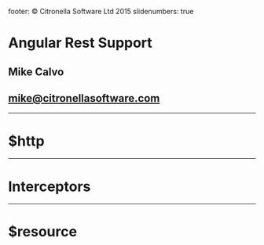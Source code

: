 footer: © Citronella Software Ltd 2015
slidenumbers: true

# Angular Rest Support
## Mike Calvo
## mike@citronellasoftware.com

---
# $http

---
# Interceptors

---
# $resource
